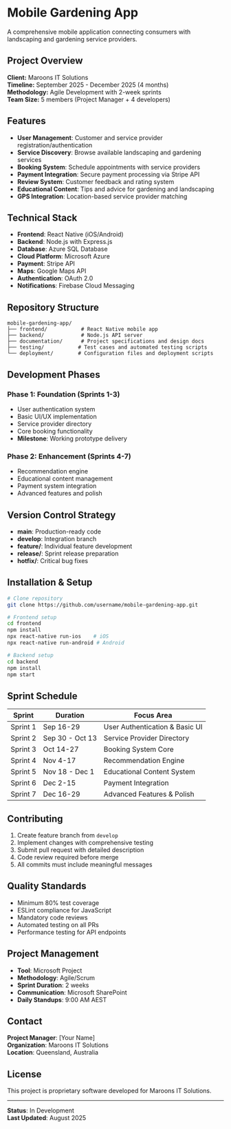 # Mobile Gardening App

A comprehensive mobile application connecting consumers with landscaping and gardening service providers.

## Project Overview

**Client:** Maroons IT Solutions  
**Timeline:** September 2025 - December 2025 (4 months)  
**Methodology:** Agile Development with 2-week sprints  
**Team Size:** 5 members (Project Manager + 4 developers)

## Features

- **User Management**: Customer and service provider registration/authentication
- **Service Discovery**: Browse available landscaping and gardening services
- **Booking System**: Schedule appointments with service providers
- **Payment Integration**: Secure payment processing via Stripe API
- **Review System**: Customer feedback and rating system
- **Educational Content**: Tips and advice for gardening and landscaping
- **GPS Integration**: Location-based service provider matching

## Technical Stack

- **Frontend**: React Native (iOS/Android)
- **Backend**: Node.js with Express.js
- **Database**: Azure SQL Database
- **Cloud Platform**: Microsoft Azure
- **Payment**: Stripe API
- **Maps**: Google Maps API
- **Authentication**: OAuth 2.0
- **Notifications**: Firebase Cloud Messaging

## Repository Structure

```
mobile-gardening-app/
├── frontend/           # React Native mobile app
├── backend/            # Node.js API server
├── documentation/      # Project specifications and design docs
├── testing/           # Test cases and automated testing scripts
└── deployment/        # Configuration files and deployment scripts
```

## Development Phases

### Phase 1: Foundation (Sprints 1-3)
- User authentication system
- Basic UI/UX implementation
- Service provider directory
- Core booking functionality
- **Milestone**: Working prototype delivery

### Phase 2: Enhancement (Sprints 4-7)
- Recommendation engine
- Educational content management
- Payment system integration
- Advanced features and polish

## Version Control Strategy

- **main**: Production-ready code
- **develop**: Integration branch
- **feature/**: Individual feature development
- **release/**: Sprint release preparation
- **hotfix/**: Critical bug fixes

## Installation & Setup

```bash
# Clone repository
git clone https://github.com/username/mobile-gardening-app.git

# Frontend setup
cd frontend
npm install
npx react-native run-ios    # iOS
npx react-native run-android # Android

# Backend setup
cd backend
npm install
npm start
```

## Sprint Schedule

| Sprint | Duration | Focus Area |
|--------|----------|------------|
| Sprint 1 | Sep 16-29 | User Authentication & Basic UI |
| Sprint 2 | Sep 30 - Oct 13 | Service Provider Directory |
| Sprint 3 | Oct 14-27 | Booking System Core |
| Sprint 4 | Nov 4-17 | Recommendation Engine |
| Sprint 5 | Nov 18 - Dec 1 | Educational Content System |
| Sprint 6 | Dec 2-15 | Payment Integration |
| Sprint 7 | Dec 16-29 | Advanced Features & Polish |

## Contributing

1. Create feature branch from `develop`
2. Implement changes with comprehensive testing
3. Submit pull request with detailed description
4. Code review required before merge
5. All commits must include meaningful messages

## Quality Standards

- Minimum 80% test coverage
- ESLint compliance for JavaScript
- Mandatory code reviews
- Automated testing on all PRs
- Performance testing for API endpoints

## Project Management

- **Tool**: Microsoft Project
- **Methodology**: Agile/Scrum
- **Sprint Duration**: 2 weeks
- **Communication**: Microsoft SharePoint
- **Daily Standups**: 9:00 AM AEST

## Contact

**Project Manager**: [Your Name]  
**Organization**: Maroons IT Solutions  
**Location**: Queensland, Australia

## License

This project is proprietary software developed for Maroons IT Solutions.

---

**Status**: In Development  
**Last Updated**: August 2025
